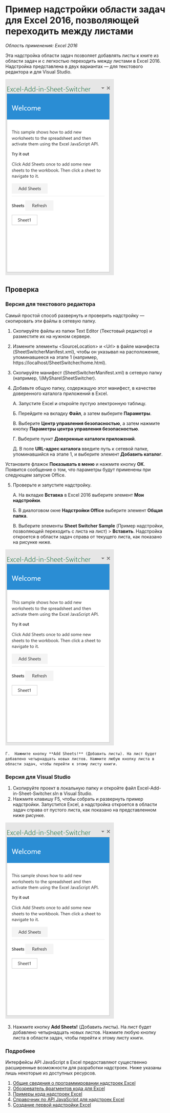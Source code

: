 # <a name="sheet-switcher-task-pane-add-in-sample-for-excel-2016"></a>Пример надстройки области задач для Excel 2016, позволяющей переходить между листами

_Область применения: Excel 2016_

Эта надстройка области задач позволяет добавлять листы к книге из области задач и с легкостью переходить между листами в Excel 2016. Надстройка представлена в двух вариантах — для текстового редактора и для Visual Studio.

![Пример надстройки, позволяющей переходить между листами](../images/SheetSwitcher_taskpane.PNG)

## <a name="try-it-out"></a>Проверка
### <a name="text-editor-version"></a>Версия для текстового редактора

Самый простой способ развернуть и проверить надстройку — скопировать эти файлы в сетевую папку.

1.  Скопируйте файлы из папки Text Editor (Текстовый редактор) и разместите их на нужном сервере.
2.  Измените элементы \<SourceLocation\> и \<Url\> в файле манифеста (SheetSwitcherManifest.xml), чтобы он указывал на расположение, упоминавшееся на этапе 1 (например, https://localhost/SheetSwitcher/home.html).
3.  Скопируйте манифест (SheetSwitcherManifest.xml) в сетевую папку (например, \\\MyShare\SheetSwitcher).
4.  Добавьте общую папку, содержащую этот манифест, в качестве доверенного каталога приложений в Excel.

    А.  Запустите Excel и откройте пустую электронную таблицу.

    Б.  Перейдите на вкладку **Файл**, а затем выберите **Параметры**.

    В.  Выберите **Центр управления безопасностью**, а затем нажмите кнопку **Параметры центра управления безопасностью**.

    Г.  Выберите пункт **Доверенные каталоги приложений**.

    Д.  В поле **URL-адрес каталога** введите путь к сетевой папке, упоминавшийся на этапе 1, и выберите элемент **Добавить каталог**.

   Установите флажок **Показывать в меню** и нажмите кнопку **ОК**. Появится сообщение о том, что параметры будут применены при следующем запуске Office.

5.  Проверьте и запустите надстройку.

    А.  На вкладке **Вставка** в Excel 2016 выберите элемент **Мои надстройки**.

    Б.  В диалоговом окне **Надстройки Office** выберите элемент **Общая папка**.

    В.  Выберите элементы **Sheet Switcher Sample** (Пример надстройки, позволяющей переходить с листа на лист) > **Вставить**. Надстройка откроется в области задач справа от текущего листа, как показано на рисунке ниже.

  ![Пример надстройки, позволяющей переходить между листами](../images/SheetSwitcher_taskpane.PNG)

    Г.  Нажмите кнопку **Add Sheets!** (Добавить листы). На лист будет добавлено четырнадцать новых листов. Нажмите любую кнопку листа в области задач, чтобы перейти к этому листу книги.


### <a name="visual-studio-version"></a>Версия для Visual Studio
1.  Скопируйте проект в локальную папку и откройте файл Excel-Add-in-Sheet-Switcher.sln в Visual Studio.
2.  Нажмите клавишу F5, чтобы собрать и развернуть пример надстройки. Запустится Excel, а надстройка откроется в области задач справа от пустого листа, как показано на представленном ниже рисунке.

  ![Пример надстройки, позволяющей переходить между листами](../images/SheetSwitcher_taskpane.PNG)

3. Нажмите кнопку **Add Sheets!** (Добавить листы). На лист будет добавлено четырнадцать новых листов. Нажмите любую кнопку листа в области задач, чтобы перейти к этому листу книги.



### <a name="learn-more"></a>Подробнее

Интерфейсы API JavaScript в Excel предоставляют существенно расширенные возможности для разработки надстроек. Ниже указаны лишь некоторые из доступных ресурсов.

1.  [Общие сведения о программировании надстроек Excel](https://github.com/OfficeDev/office-js-docs/blob/master/excel/excel-add-ins-programming-overview.md)
2.  [Обозреватель фрагментов кода для Excel](http://officesnippetexplorer.azurewebsites.net/#/snippets/excel)
3.  [Примеры кода надстроек Excel](https://github.com/OfficeDev/office-js-docs/blob/master/excel/excel-add-ins-code-samples.md)
4.  [Справочник по API JavaScript для надстроек Excel](https://github.com/OfficeDev/office-js-docs/blob/master/excel/excel-add-ins-javascript-reference.md)
5.  [Создание первой надстройки Excel](https://github.com/OfficeDev/office-js-docs/blob/master/excel/build-your-first-excel-add-in.md)